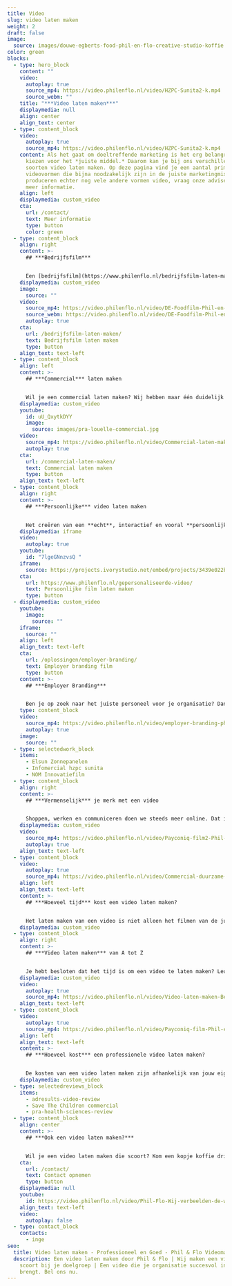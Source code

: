 ```yaml
---
title: Video
slug: video laten maken
weight: 2
draft: false
image:
  source: images/douwe-egberts-food-phil-en-flo-creative-studio-koffie.jpg
color: green
blocks:
  - type: hero_block
    content: ""
    video:
      autoplay: true
      source_mp4: https://video.philenflo.nl/video/HZPC-Sunita2-k.mp4
      source_webm: ""
    title: "***Video laten maken***"
    displaymedia: null
    align: center
    align_text: center
  - type: content_block
    video:
      autoplay: true
      source_mp4: https://video.philenflo.nl/video/HZPC-Sunita2-k.mp4
    content: Als het gaat om doeltreffende marketing is het erg belangrijk om te
      kiezen voor het *juiste middel.* Daarom kan je bij ons verschillende
      soorten video laten maken. Op deze pagina vind je een aantal primaire
      videovormen die bijna noodzakelijk zijn in de juiste marketingmix. We
      produceren echter nog vele andere vormen video, vraag onze adviseurs voor
      meer informatie.
    align: left
    displaymedia: custom_video
    cta:
      url: /contact/
      text: Meer informatie
      type: button
      color: green
  - type: content_block
    align: right
    content: >-
      ## ***Bedrijfsfilm***


      Een [bedrijfsfilm](https://www.philenflo.nl/bedrijfsfilm-laten-maken/) of corporate movie laten maken is een prachtige manier om je bedrijf met haar unieke visie te presenteren. We kijken samen met jou wat de doelen zijn van je organisatie en wat jullie voor de wereld van morgen betekenen. Lees meer over bedrijfsfilms.
    displaymedia: custom_video
    image:
      source: ""
    video:
      source_mp4: https://video.philenflo.nl/video/DE-Foodfilm-Phil-en-Flo-website-source.mp4
      source_webm: https://video.philenflo.nl/video/DE-Foodfilm-Phil-en-Flo-website-source.webm
      autoplay: true
    cta:
      url: /bedrijfsfilm-laten-maken/
      text: Bedrijfsfilm laten maken
      type: button
    align_text: text-left
  - type: content_block
    align: left
    content: >-
      ## ***Commercial*** laten maken


      Wil je een commercial laten maken? Wij hebben maar één duidelijk doel: Jouw boodschap creatief en helder overbrengen aan de juiste doelgroep! Wij vinden het belangrijk dat de commercials die wij produceren van het hoogste niveau zijn. Daarnaast houden wij ons aan onze ethische normen. Lees hier meer over commercials.
    displaymedia: custom_video
    youtube:
      id: uU_QxytkDYY
      image:
        source: images/pra-louelle-commercial.jpg
    video:
      source_mp4: https://video.philenflo.nl/video/Commercial-laten-maken.mp4
      autoplay: true
    cta:
      url: /commercial-laten-maken/
      text: Commercial laten maken
      type: button
    align_text: text-left
  - type: content_block
    align: right
    content: >-
      ## ***Persoonlijke*** video laten maken


      Het creëren van een **echt**, interactief en vooral **persoonlijke dialoog** met de doelgroep. Dat is natuurlijk het doel dat je nastreeft. Makkelijk te begrijpen communicatie met impact in combinatie met persoonlijke op de doelgroep gerichte boodschappen. Dat is de kracht van persoonlijke video door Phil & Flo. Met de naam van de kijker in beeld, de voorkeuren van de kijker, letterlijk alles is te personaliseren met onze persoonlijke video's. Lees hier meer over wat persoonlijke video voor jouw organisatie kan betekenen.
    displaymedia: iframe
    video:
      autoplay: true
    youtube:
      id: "7lgeGNnzvsQ "
    iframe:
      source: https://projects.ivorystudio.net/embed/projects/3439e022b9b8aaad7250b257
    cta:
      url: https://www.philenflo.nl/gepersonaliseerde-video/
      text: Persoonlijke film laten maken
      type: button
  - displaymedia: custom_video
    youtube:
      image:
        source: ""
    iframe:
      source: ""
    align: left
    align_text: text-left
    cta:
      url: /oplossingen/employer-branding/
      text: Employer branding film
      type: button
    content: >-
      ## ***Employer Branding***


      Ben je op zoek naar het juiste personeel voor je organisatie? Dan is een employer branding film van Phil & Flo een goede manier om je kansen flink te vergroten. De kandidaat krijgt direct een realistisch beeld van je organsiatie en proeft de sfeer die er hangt. Lees hier meer over de voordelen van employer branding films.
    type: content_block
    video:
      source_mp4: https://video.philenflo.nl/video/employer-branding-phil-en-flo-Phil-en-Flo-website-source.mp4
      autoplay: true
    image:
      source: ""
  - type: selectedwork_block
    items:
      - Elsun Zonnepanelen
      - Infomercial hzpc sunita
      - NOM Innovatiefilm
  - type: content_block
    align: right
    content: >-
      ## ***Vermenselijk*** je merk met een video


      Shoppen, werken en communiceren doen we steeds meer online. Dat is natuurlijk best handig, maar zorgt er ook voor dat we merken niet meer aan gezichten kunnen koppelen. Een video is super geschikt om je merk te ‘vermenselijken’ en in contact te brengen met je doelgroep. Bij Phil & Flo kun je een eigentijdse, verrassende en persoonlijke video laten maken.
    displaymedia: custom_video
    video:
      source_mp4: https://video.philenflo.nl/video/Payconiq-film2-Phil-en-Flo.mp4
      autoplay: true
    align_text: text-left
  - type: content_block
    video:
      autoplay: true
      source_mp4: https://video.philenflo.nl/video/Commercial-duurzame-energie-laten-maken-Elsun.mp4
    align: left
    align_text: text-left
    content: >-
      ## ***Hoeveel tijd*** kost een video laten maken?


      Het laten maken van een video is niet alleen het filmen van de juiste beelden. Er gaat een proces van concept, strategie en voorbereiding aan vooraf. Daarna komt het filmen van alle beelden zelf. We proberen altijd om alle beelden er in één draaidag op te zetten. Onze creative producers zorgen daarom voor een duidelijke planning en script. Een video waarin je medewerkers of acteurs inzet, duurt vaak langer dan het filmen van video’s waarin je dit niet doet. Maar met een goede voorbereiding is alles mogelijk. Ben je benieuwd hoeveel tijd het kost om voor jouw bedrijf een video te maken? Neem dan contact op met een van onze experts.
    displaymedia: custom_video
  - type: content_block
    align: right
    content: >-
      ## ***Video laten maken*** van A tot Z


      Je hebt besloten dat het tijd is om een video te laten maken? Leuk! Phil & Flo kijkt welke video het beste bij je past en is er van het eerste idee tot de uitvoering. Dankzij onze jarenlange ervaring maken we video's die je niet meer loslaten.[](https://video.philenflo.nl/video/Video-laten-maken-Beter-Bed-Logistiek.mp4)
    displaymedia: custom_video
    video:
      autoplay: true
      source_mp4: https://video.philenflo.nl/video/Video-laten-maken-Beter-Bed-Logistiek.mp4
    align_text: text-left
  - type: content_block
    video:
      autoplay: true
      source_mp4: https://video.philenflo.nl/video/Payconiq-film-Phil-en-Flo.mp4
    align: left
    align_text: text-left
    content: >-
      ## ***Hoeveel kost*** een professionele video laten maken?


      De kosten van een video laten maken zijn afhankelijk van jouw eigen wensen. Hoe lang moet een video zijn? Waarvoor ga je een video inzetten? Voor elk doel kunnen we een offerte op maat maken. Wil je weten hoeveel jouw video gaat kosten? Vraag dan vrijblijvend een offerte aan. Phil & Flo denkt graag met je mee en werkt met eerlijke tarieven.
    displaymedia: custom_video
  - type: selectedreviews_block
    items:
      - adresults-video-review
      - Save The Children commercial
      - pra-health-sciences-review
  - type: content_block
    align: center
    content: >-
      ## ***Ook een video laten maken?***


      Wil je een video laten maken die scoort? Kom een kopje koffie drinken in Amsterdam, Eindhoven of Groningen en ontdek welk soort video het beste bij jou past! Of bel direct met onze adviseurs 085 - 273 8331
    cta:
      url: /contact/
      text: Contact opnemen
      type: button
    displaymedia: null
    youtube:
      id: https://video.philenflo.nl/video/Phil-Flo-Wij-verbeelden-de-wereld-van-morgen.mp4
    align_text: text-left
    video:
      autoplay: false
  - type: contact_block
    contacts:
      - inge
seo:
  title: Video laten maken - Professioneel en Goed - Phil & Flo Videomarketing
  description: Een video laten maken door Phil & Flo | Wij maken een video die
    scoort bij je doelgroep | Een video die je organisatie succesvol in beeld
    brengt. Bel ons nu.
---
```

